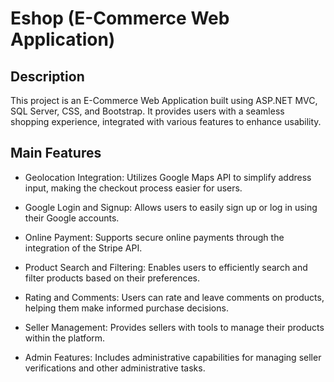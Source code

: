 # Eshop (E-Commerce Web Application)

## Description

This project is an E-Commerce Web Application built using ASP.NET MVC, SQL Server, CSS, and Bootstrap. It provides users with a seamless shopping experience, integrated with various features to enhance usability.

## Main Features

- Geolocation Integration: Utilizes Google Maps API to simplify address input, making the checkout process easier for users.

- Google Login and Signup: Allows users to easily sign up or log in using their Google accounts.

- Online Payment: Supports secure online payments through the integration of the Stripe API.

- Product Search and Filtering: Enables users to efficiently search and filter products based on their preferences.

- Rating and Comments: Users can rate and leave comments on products, helping them make informed purchase decisions.

- Seller Management: Provides sellers with tools to manage their products within the platform.

- Admin Features: Includes administrative capabilities for managing seller verifications and other administrative tasks.
